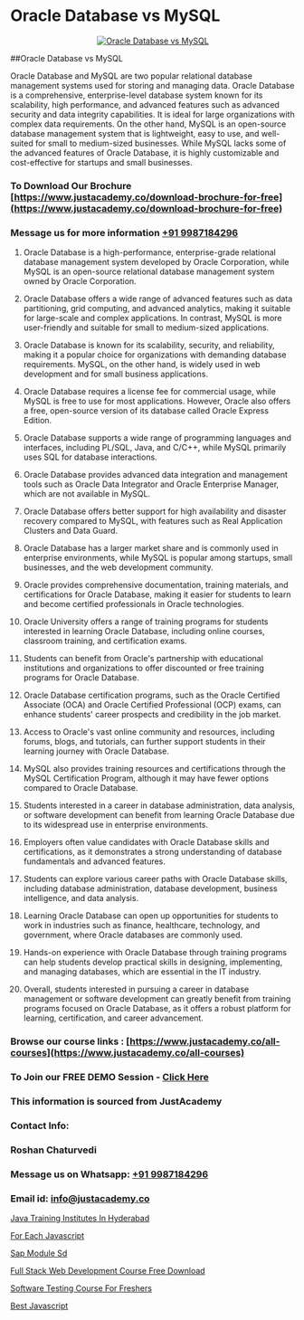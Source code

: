 # Oracle Database vs MySQL

<p align="center">
  <a href="https://justacademy.co/course-detail/mysql-training">
    <img src="https://justacademy.co/storage2/course_image/1709880865_course_image.webp" alt="Oracle Database vs MySQL">
  </a>
</p>
##Oracle Database vs MySQL

Oracle Database and MySQL are two popular relational database management systems used for storing and managing data. Oracle Database is a comprehensive, enterprise-level database system known for its scalability, high performance, and advanced features such as advanced security and data integrity capabilities. It is ideal for large organizations with complex data requirements. On the other hand, MySQL is an open-source database management system that is lightweight, easy to use, and well-suited for small to medium-sized businesses. While MySQL lacks some of the advanced features of Oracle Database, it is highly customizable and cost-effective for startups and small businesses.
### To Download Our Brochure [https://www.justacademy.co/download-brochure-for-free](https://www.justacademy.co/download-brochure-for-free)
### Message us for more information [+91 9987184296](https://api.whatsapp.com/send?phone=919987184296)
1) Oracle Database is a high-performance, enterprise-grade relational database management system developed by Oracle Corporation, while MySQL is an open-source relational database management system owned by Oracle Corporation.

2) Oracle Database offers a wide range of advanced features such as data partitioning, grid computing, and advanced analytics, making it suitable for large-scale and complex applications. In contrast, MySQL is more user-friendly and suitable for small to medium-sized applications.

3) Oracle Database is known for its scalability, security, and reliability, making it a popular choice for organizations with demanding database requirements. MySQL, on the other hand, is widely used in web development and for small business applications.

4) Oracle Database requires a license fee for commercial usage, while MySQL is free to use for most applications. However, Oracle also offers a free, open-source version of its database called Oracle Express Edition.

5) Oracle Database supports a wide range of programming languages and interfaces, including PL/SQL, Java, and C/C++, while MySQL primarily uses SQL for database interactions.

6) Oracle Database provides advanced data integration and management tools such as Oracle Data Integrator and Oracle Enterprise Manager, which are not available in MySQL.

7) Oracle Database offers better support for high availability and disaster recovery compared to MySQL, with features such as Real Application Clusters and Data Guard.

8) Oracle Database has a larger market share and is commonly used in enterprise environments, while MySQL is popular among startups, small businesses, and the web development community.

9) Oracle provides comprehensive documentation, training materials, and certifications for Oracle Database, making it easier for students to learn and become certified professionals in Oracle technologies.

10) Oracle University offers a range of training programs for students interested in learning Oracle Database, including online courses, classroom training, and certification exams.

11) Students can benefit from Oracle's partnership with educational institutions and organizations to offer discounted or free training programs for Oracle Database.

12) Oracle Database certification programs, such as the Oracle Certified Associate (OCA) and Oracle Certified Professional (OCP) exams, can enhance students' career prospects and credibility in the job market.

13) Access to Oracle's vast online community and resources, including forums, blogs, and tutorials, can further support students in their learning journey with Oracle Database.

14) MySQL also provides training resources and certifications through the MySQL Certification Program, although it may have fewer options compared to Oracle Database.

15) Students interested in a career in database administration, data analysis, or software development can benefit from learning Oracle Database due to its widespread use in enterprise environments.

16) Employers often value candidates with Oracle Database skills and certifications, as it demonstrates a strong understanding of database fundamentals and advanced features.

17) Students can explore various career paths with Oracle Database skills, including database administration, database development, business intelligence, and data analysis.

18) Learning Oracle Database can open up opportunities for students to work in industries such as finance, healthcare, technology, and government, where Oracle databases are commonly used.

19) Hands-on experience with Oracle Database through training programs can help students develop practical skills in designing, implementing, and managing databases, which are essential in the IT industry.

20) Overall, students interested in pursuing a career in database management or software development can greatly benefit from training programs focused on Oracle Database, as it offers a robust platform for learning, certification, and career advancement.

### Browse our course links : [https://www.justacademy.co/all-courses](https://www.justacademy.co/all-courses) 
### To Join our FREE DEMO Session - [Click Here](https://www.justacademy.co/register-for-course-demo)


### This information is sourced from JustAcademy
### Contact Info:
### Roshan Chaturvedi
### Message us on Whatsapp: [+91 9987184296](https://api.whatsapp.com/send?phone=919987184296)
### Email id: [info@justacademy.co](mailto:info@justacademy.co)
                
[Java Training Institutes In Hyderabad](https://www.linkedin.com/pulse/java-training-institutes-hyderabad-justacademy-chandigarh-hvh3e?trackingId=XO2kRdWoMktfGRPskDo8fA%3D%3D&lipi=urn%3Ali%3Apage%3Ad_flagship3_company_admin%3BihWdGtFLSGiUoHftbcLC7g%3D%3D)

[For Each Javascript](https://www.linkedin.com/pulse/each-javascript-justacademy-coimbatore-jo7ye?trackingId=ZxaaSh1%2F%2FTj%2F14dwHgPetw%3D%3D&lipi=urn%3Ali%3Apage%3Ad_flagship3_company_admin%3B7mNmKz24Tx%2BfRDkV0HwLig%3D%3D)

[Sap Module Sd](https://medium.com/@shivamja27/sap-module-sd-7f9399b38f2e)

[Full Stack Web Development Course Free Download](https://medium.com/@AkashSingh2052/full-stack-web-development-course-free-download-183139768da2)

[Software Testing Course For Freshers](https://justacademyin.github.io/justacademy/software-testing-course-for-freshers)

[Best Javascript](https://justacademyin.github.io/justacademy/best-javascript)

